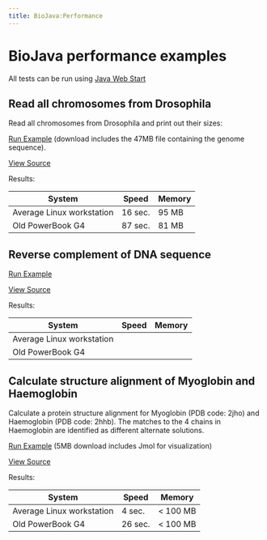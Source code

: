 ```yaml
---
title: BioJava:Performance
---
```


BioJava performance examples
============================

All tests can be run using [Java Web
Start](http://java.sun.com/products/javawebstart/)

Read all chromosomes from Drosophila
------------------------------------

Read all chromosomes from Drosophila and print out their sizes:

[Run
Example](http://www.biojava.org/download/performance/biojava-test.jnlp)
(download includes the 47MB file containing the genome sequence).

[View Source](BioJava:Performance:ReadDrosophila "wikilink")

Results:

| System                    | Speed   | Memory |
|---------------------------|---------|--------|
| Average Linux workstation | 16 sec. | 95 MB  |
| Old PowerBook G4          | 87 sec. | 81 MB  |

Reverse complement of DNA sequence
----------------------------------

[Run
Example](http://www.biojava.org/download/performance/biojava-revcomp.jnlp)

[View Source](BioJava:Performance:ReverseComplement "wikilink")

Results:

| System                    | Speed | Memory |
|---------------------------|-------|--------|
| Average Linux workstation |       |        |
| Old PowerBook G4          |       |        |

Calculate structure alignment of Myoglobin and Haemoglobin
----------------------------------------------------------

Calculate a protein structure alignment for Myoglobin (PDB code: 2jho)
and Haemoglobin (PDB code: 2hhb). The matches to the 4 chains in
Haemoglobin are identified as different alternate solutions.

[Run
Example](http://www.biojava.org/download/performance/biojava-structure-example1.jnlp)
(5MB download includes Jmol for visualization)

[View Source](BioJava:Performance:AlignMyoHemo "wikilink")

Results:

| System                    | Speed   | Memory    |
|---------------------------|---------|-----------|
| Average Linux workstation | 4 sec.  | \< 100 MB |
| Old PowerBook G4          | 26 sec. | \< 100 MB |


